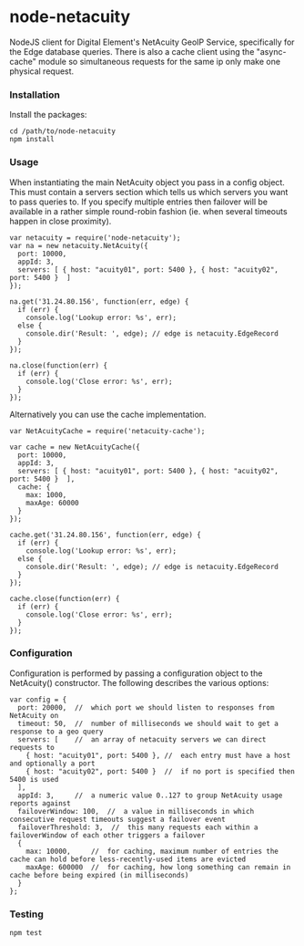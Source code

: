 # node-netacuity
NodeJS client for Digital Element's NetAcuity GeoIP Service, specifically for the Edge database queries.
There is also a cache client using the "async-cache" module so simultaneous requests for the same ip only
make one physical request.

### Installation
Install the packages:

    cd /path/to/node-netacuity
    npm install

### Usage
When instantiating the main NetAcuity object you pass in a config object. This must contain a servers section which tells
us which servers you want to pass queries to. If you specify multiple entries then failover will be available in a rather
simple round-robin fashion (ie. when several timeouts happen in close proximity).

    var netacuity = require('node-netacuity');
    var na = new netacuity.NetAcuity({
      port: 10000,
      appId: 3,
      servers: [ { host: "acuity01", port: 5400 }, { host: "acuity02", port: 5400 }  ]
    });
    
    na.get('31.24.80.156', function(err, edge) {
      if (err) {
        console.log('Lookup error: %s', err);
      else {
        console.dir('Result: ', edge); // edge is netacuity.EdgeRecord
      }
    });
    
    na.close(function(err) {
      if (err) {
        console.log('Close error: %s', err);
      }
    });

Alternatively you can use the cache implementation.

    var NetAcuityCache = require('netacuity-cache');

    var cache = new NetAcuityCache({
      port: 10000,
      appId: 3,
      servers: [ { host: "acuity01", port: 5400 }, { host: "acuity02", port: 5400 }  ],
      cache: {
        max: 1000,
        maxAge: 60000
      }
    });
  
    cache.get('31.24.80.156', function(err, edge) {
      if (err) {
        console.log('Lookup error: %s', err);
      else {
        console.dir('Result: ', edge); // edge is netacuity.EdgeRecord
      }
    });
    
    cache.close(function(err) {
      if (err) {
        console.log('Close error: %s', err);
      }
    });
    
### Configuration
Configuration is performed by passing a configuration object to the NetAcuity() constructor. The following
describes the various options:

    var config = {
      port: 20000,  //  which port we should listen to responses from NetAcuity on
      timeout: 50,  //  number of milliseconds we should wait to get a response to a geo query
      servers: [    //  an array of netacuity servers we can direct requests to
        { host: "acuity01", port: 5400 }, //  each entry must have a host and optionally a port
        { host: "acuity02", port: 5400 }  //  if no port is specified then 5400 is used
      ],
      appId: 3,     //  a numeric value 0..127 to group NetAcuity usage reports against
      failoverWindow: 100,  //  a value in milliseconds in which consecutive request timeouts suggest a failover event
      failoverThreshold: 3,  //  this many requests each within a failoverWindow of each other triggers a failover
      {
        max: 10000,     //  for caching, maximum number of entries the cache can hold before less-recently-used items are evicted
        maxAge: 600000  //  for caching, how long something can remain in cache before being expired (in milliseconds)
      }
    };

### Testing

    npm test

